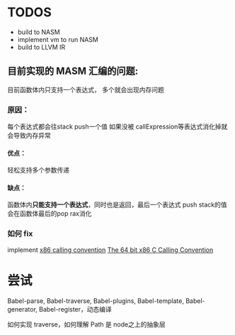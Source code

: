 # TODOS
* build to NASM
* implement vm to run NASM
* build to LLVM IR

## 目前实现的 MASM 汇编的问题:

目前函数体内只支持一个表达式， 多个就会出现内存问题
### 原因：
每个表达式都会往stack push一个值
如果没被 callExpression等表达式消化掉就会导致内存异常
#### 优点：
轻松支持多个参数传递
#### 缺点：
函数体内**只能支持一个表达式**，同时也是返回，最后一个表达式 push stack的值会在函数体最后的pop rax消化

### 如何 fix
implement
[x86 calling convention](https://en.wikipedia.org/wiki/X86_calling_conventions)
[The 64 bit x86 C Calling Convention](https://aaronbloomfield.github.io/pdr/book/x86-64bit-ccc-chapter.pdf)



# 尝试
Babel-parse, Babel-traverse, Babel-plugins, Babel-template, Babel-generator, Babel-register，动态编译

如何实现 traverse，如何理解 Path 是 node之上的抽象层